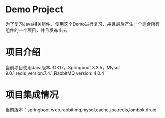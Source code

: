 # Demo Project
为了复习Java相关组件，使用这个Demo进行复习，并且最后产生一个适合所有组件的一个项目，并且发布出去
# 项目介绍
当前项目使用Java版本JDK17，Springboot 3.3.5，Mysql 9.0.1,redis_version:7.4.1,RabbitMQ version: 4.0.4
# 项目集成情况
当前版本：springboot web,rabbit mq,mysql,cache,jpa,redis,lombok,druid

